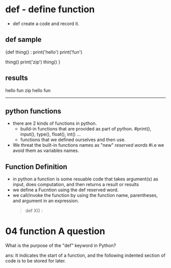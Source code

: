 
# def - define function

- def create a code and record it.

## def sample

{def thing() :
    print('hello')
    print('fun')

thing()
print('zip')
thing()
}

## results

hello
fun
zip
hello
fun

---

## python functions

- there are 2 kinds of functions in python.
  - build-in functions that are  provided as part of python.
        #print(), input(), type(), float(), int() ...
  - functions that we defined ourselves and then use.
- We threat the built-in functions names as "new" *reserved words*
    #i.e we avoid them as variables names.

## Function Definition

- in python a function is some resuable code that takes argument(s) as input,
    does computation, and then returns a result or results
- we define a Fucntion using the def reserved word.
- we call/invoke the function by using the function name, parentheses, and argument in an expression.
    > def X() :

# 04 function A question

What is the purpose of the "def" keyword in Python?

ans: It indicates the start of a function, and the following indented section of code is to be stored for later.
